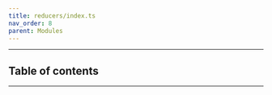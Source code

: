 ```yaml
---
title: reducers/index.ts
nav_order: 8
parent: Modules
---
```


---

<h2 class="text-delta">Table of contents</h2>

---
